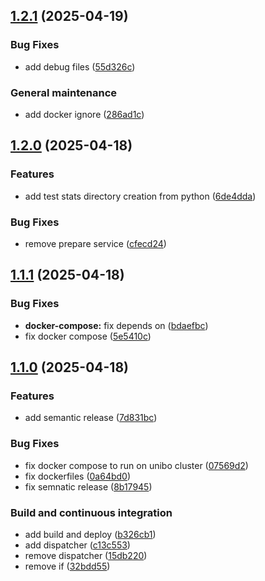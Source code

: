 ## [1.2.1](https://github.com/davidedomini/experiments-2025-acsos-marl-for-swarming-behaviors/compare/1.2.0...1.2.1) (2025-04-19)

### Bug Fixes

* add debug files ([55d326c](https://github.com/davidedomini/experiments-2025-acsos-marl-for-swarming-behaviors/commit/55d326cadec26490383c13f1f60b5ab9a66a6d81))

### General maintenance

* add docker ignore ([286ad1c](https://github.com/davidedomini/experiments-2025-acsos-marl-for-swarming-behaviors/commit/286ad1c206f343aa24d9309f81ffd1775e26f955))

## [1.2.0](https://github.com/davidedomini/experiments-2025-acsos-marl-for-swarming-behaviors/compare/1.1.1...1.2.0) (2025-04-18)

### Features

* add test stats directory creation from python ([6de4dda](https://github.com/davidedomini/experiments-2025-acsos-marl-for-swarming-behaviors/commit/6de4dda8e8d4e5a12d255b1db5c515d19fa09325))

### Bug Fixes

* remove prepare service ([cfecd24](https://github.com/davidedomini/experiments-2025-acsos-marl-for-swarming-behaviors/commit/cfecd243629e303e470fd8117f0c4e77400ce5dd))

## [1.1.1](https://github.com/davidedomini/experiments-2025-acsos-marl-for-swarming-behaviors/compare/1.1.0...1.1.1) (2025-04-18)

### Bug Fixes

* **docker-compose:** fix depends on ([bdaefbc](https://github.com/davidedomini/experiments-2025-acsos-marl-for-swarming-behaviors/commit/bdaefbcb0cb23d38c28791c2ea9457c9da1e5534))
* fix docker compose ([5e5410c](https://github.com/davidedomini/experiments-2025-acsos-marl-for-swarming-behaviors/commit/5e5410ce0d7f90d7640cd7367d95c793a75ed1af))

## [1.1.0](https://github.com/davidedomini/experiments-2025-coordination-marl-for-swarming-behaviors/compare/v1.0.1...1.1.0) (2025-04-18)

### Features

* add semantic release ([7d831bc](https://github.com/davidedomini/experiments-2025-coordination-marl-for-swarming-behaviors/commit/7d831bc3909d9d3cfb88c8bed7a70a7a3835cfc3))

### Bug Fixes

* fix docker compose to run on unibo cluster ([07569d2](https://github.com/davidedomini/experiments-2025-coordination-marl-for-swarming-behaviors/commit/07569d2bc93afc70d66d5698f85cd8444030b25c))
* fix dockerfiles ([0a64bd0](https://github.com/davidedomini/experiments-2025-coordination-marl-for-swarming-behaviors/commit/0a64bd03936cf0b1e6b97ec49df5b7871dc06e94))
* fix semnatic release ([8b17945](https://github.com/davidedomini/experiments-2025-coordination-marl-for-swarming-behaviors/commit/8b17945f2ff10be60d16d4ad5706cf31732b4787))

### Build and continuous integration

* add build and deploy ([b326cb1](https://github.com/davidedomini/experiments-2025-coordination-marl-for-swarming-behaviors/commit/b326cb1e8f67b86c5b27d5a9edc2d893c5d41686))
* add dispatcher ([c13c553](https://github.com/davidedomini/experiments-2025-coordination-marl-for-swarming-behaviors/commit/c13c553ce339290fcf09fefde7c11485ae4fb637))
* remove dispatcher ([15db220](https://github.com/davidedomini/experiments-2025-coordination-marl-for-swarming-behaviors/commit/15db220b93c56f0a3561bc965d98d611dc5c35f6))
* remove if ([32bdd55](https://github.com/davidedomini/experiments-2025-coordination-marl-for-swarming-behaviors/commit/32bdd55956582994fc571323966f46533a506de3))
